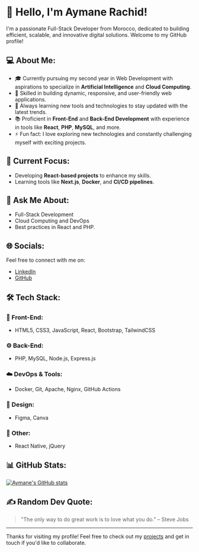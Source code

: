 # 👋 Hello, I'm Aymane Rachid!

I'm a passionate Full-Stack Developer from Morocco, dedicated to building efficient, scalable, and innovative digital solutions. Welcome to my GitHub profile!

## 💻 About Me:
- 🎓 Currently pursuing my second year in Web Development with aspirations to specialize in **Artificial Intelligence** and **Cloud Computing**.
- 🚀 Skilled in building dynamic, responsive, and user-friendly web applications.
- 🌱 Always learning new tools and technologies to stay updated with the latest trends.
- 📚 Proficient in **Front-End** and **Back-End Development** with experience in tools like **React**, **PHP**, **MySQL**, and more.
- ⚡ Fun fact: I love exploring new technologies and constantly challenging myself with exciting projects.

## 🔭 Current Focus:
- Developing **React-based projects** to enhance my skills.
- Learning tools like **Next.js**, **Docker**, and **CI/CD pipelines**.

## 💬 Ask Me About:
- Full-Stack Development
- Cloud Computing and DevOps
- Best practices in React and PHP.

## 🌐 Socials:
Feel free to connect with me on:
- [LinkedIn](https://www.linkedin.com/in/aymane-rachid)  
- [GitHub](https://github.com/aymanerachid)

## 🛠️ Tech Stack:
### 🚀 Front-End:
- HTML5, CSS3, JavaScript, React, Bootstrap, TailwindCSS
### ⚙️ Back-End:
- PHP, MySQL, Node.js, Express.js
### ☁️ DevOps & Tools:
- Docker, Git, Apache, Nginx, GitHub Actions
### 🎨 Design:
- Figma, Canva
### 📱 Other:
- React Native, jQuery

## 📊 GitHub Stats:
[![Aymane's GitHub stats](https://github-readme-stats.vercel.app/api?username=aymanerachid&show_icons=true&theme=radical)](https://github.com/aymanerachid)

## ✍️ Random Dev Quote:
> "The only way to do great work is to love what you do." – Steve Jobs

---

Thanks for visiting my profile! Feel free to check out my [projects](https://github.com/aymanerachid) and get in touch if you'd like to collaborate.

